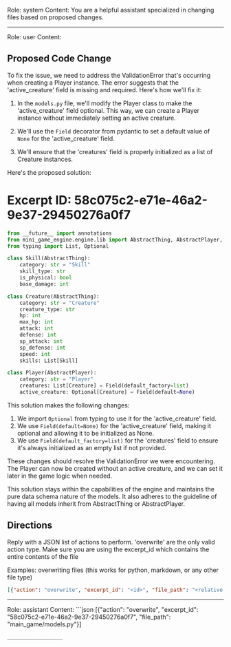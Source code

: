 Role: system
Content: You are a helpful assistant specialized in changing files based on proposed changes.
__________________
Role: user
Content: 
## Proposed Code Change
To fix the issue, we need to address the ValidationError that's occurring when creating a Player instance. The error suggests that the 'active_creature' field is missing and required. Here's how we'll fix it:

1. In the `models.py` file, we'll modify the Player class to make the 'active_creature' field optional. This way, we can create a Player instance without immediately setting an active creature.

2. We'll use the `Field` decorator from pydantic to set a default value of `None` for the 'active_creature' field.

3. We'll ensure that the 'creatures' field is properly initialized as a list of Creature instances.

Here's the proposed solution:

# Excerpt ID: 58c075c2-e71e-46a2-9e37-29450276a0f7
```python main_game/models.py
from __future__ import annotations
from mini_game_engine.engine.lib import AbstractThing, AbstractPlayer, Field
from typing import List, Optional

class Skill(AbstractThing):
    category: str = "Skill"
    skill_type: str
    is_physical: bool
    base_damage: int

class Creature(AbstractThing):
    category: str = "Creature"
    creature_type: str
    hp: int
    max_hp: int
    attack: int
    defense: int
    sp_attack: int
    sp_defense: int
    speed: int
    skills: List[Skill]

class Player(AbstractPlayer):
    category: str = "Player"
    creatures: List[Creature] = Field(default_factory=list)
    active_creature: Optional[Creature] = Field(default=None)
```

This solution makes the following changes:

1. We import `Optional` from typing to use it for the 'active_creature' field.
2. We use `Field(default=None)` for the 'active_creature' field, making it optional and allowing it to be initialized as None.
3. We use `Field(default_factory=list)` for the 'creatures' field to ensure it's always initialized as an empty list if not provided.

These changes should resolve the ValidationError we were encountering. The Player can now be created without an active creature, and we can set it later in the game logic when needed.

This solution stays within the capabilities of the engine and maintains the pure data schema nature of the models. It also adheres to the guideline of having all models inherit from AbstractThing or AbstractPlayer.

## Directions
Reply with a JSON list of actions to perform. 'overwrite' are the only valid action type. 
Make sure you are using the excerpt_id which contains the entire contents of the file

Examples:
overwriting files (this works for python, markdown, or any other file type)
```json output_example1
[{"action": "overwrite", "excerpt_id": "<id>", "file_path": "<relative file path>"}]
```

__________________
Role: assistant
Content: ```json
[{"action": "overwrite", "excerpt_id": "58c075c2-e71e-46a2-9e37-29450276a0f7", "file_path": "main_game/models.py"}]
```
__________________
